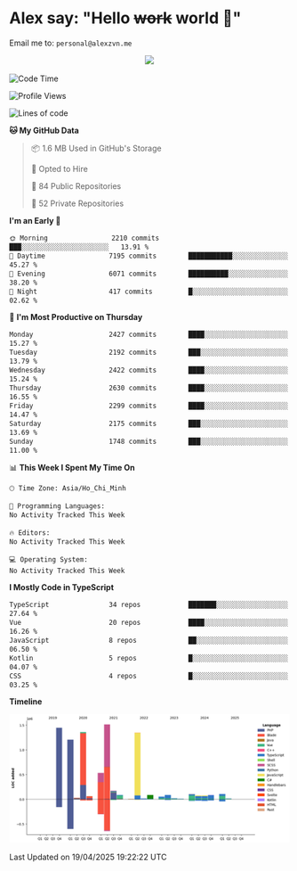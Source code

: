 # Alex say: "Hello ~~work~~ world 🐾"
Email me to: `personal@alexzvn.me`


<p align=center>
  <a href="https://skillicons.dev">
    <img src="https://skillicons.dev/icons?i=ts,js,php,nodejs,bun,vue,nuxt,react,svelte,tauri,laravel,rust,mongodb,docker,electron,redis,rabbitmq,tailwind,git,cloudflare,elysia,mysql,nginx,rollupjs,sentry,ubuntu,yarn,html,css,vite" />
  </a>
</p>

<!--START_SECTION:waka-->
![Code Time](http://img.shields.io/badge/Code%20Time-1%2C066%20hrs%2055%20mins-blue)

![Profile Views](http://img.shields.io/badge/Profile%20Views-0-blue)

![Lines of code](https://img.shields.io/badge/From%20Hello%20World%20I%27ve%20Written-8.5%20million%20lines%20of%20code-blue)

**🐱 My GitHub Data** 

> 📦 1.6 MB Used in GitHub's Storage 
 > 
> 💼 Opted to Hire
 > 
> 📜 84 Public Repositories 
 > 
> 🔑 52 Private Repositories 
 > 
**I'm an Early 🐤** 

```text
🌞 Morning                2210 commits        ███░░░░░░░░░░░░░░░░░░░░░░   13.91 % 
🌆 Daytime                7195 commits        ███████████░░░░░░░░░░░░░░   45.27 % 
🌃 Evening                6071 commits        ██████████░░░░░░░░░░░░░░░   38.20 % 
🌙 Night                  417 commits         █░░░░░░░░░░░░░░░░░░░░░░░░   02.62 % 
```
📅 **I'm Most Productive on Thursday** 

```text
Monday                   2427 commits        ████░░░░░░░░░░░░░░░░░░░░░   15.27 % 
Tuesday                  2192 commits        ███░░░░░░░░░░░░░░░░░░░░░░   13.79 % 
Wednesday                2422 commits        ████░░░░░░░░░░░░░░░░░░░░░   15.24 % 
Thursday                 2630 commits        ████░░░░░░░░░░░░░░░░░░░░░   16.55 % 
Friday                   2299 commits        ████░░░░░░░░░░░░░░░░░░░░░   14.47 % 
Saturday                 2175 commits        ███░░░░░░░░░░░░░░░░░░░░░░   13.69 % 
Sunday                   1748 commits        ███░░░░░░░░░░░░░░░░░░░░░░   11.00 % 
```


📊 **This Week I Spent My Time On** 

```text
🕑︎ Time Zone: Asia/Ho_Chi_Minh

💬 Programming Languages: 
No Activity Tracked This Week

🔥 Editors: 
No Activity Tracked This Week

💻 Operating System: 
No Activity Tracked This Week
```

**I Mostly Code in TypeScript** 

```text
TypeScript               34 repos            ███████░░░░░░░░░░░░░░░░░░   27.64 % 
Vue                      20 repos            ████░░░░░░░░░░░░░░░░░░░░░   16.26 % 
JavaScript               8 repos             ██░░░░░░░░░░░░░░░░░░░░░░░   06.50 % 
Kotlin                   5 repos             █░░░░░░░░░░░░░░░░░░░░░░░░   04.07 % 
CSS                      4 repos             █░░░░░░░░░░░░░░░░░░░░░░░░   03.25 % 
```



**Timeline**

![Lines of Code chart](https://raw.githubusercontent.com/alexzvn/alexzvn/main/assets/bar_graph.png)


 Last Updated on 19/04/2025 19:22:22 UTC
<!--END_SECTION:waka-->
